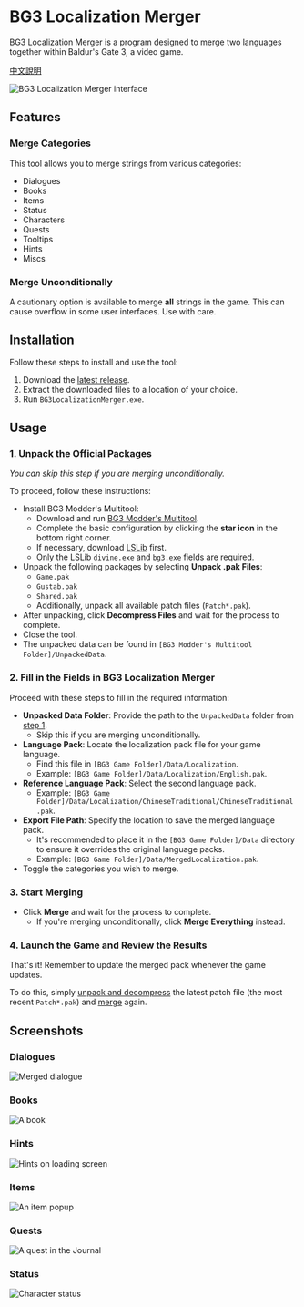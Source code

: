 # BG3 Localization Merger

BG3 Localization Merger is a program designed to merge two languages together within Baldur's Gate 3, a video game.

[中文說明](docs/README.zh-TW.md)

![BG3 Localization Merger interface](docs/imgs/merger_screenshot.webp)

## Features

### Merge Categories

This tool allows you to merge strings from various categories:

- Dialogues
- Books
- Items
- Status
- Characters
- Quests
- Tooltips
- Hints
- Miscs

### Merge Unconditionally

A cautionary option is available to merge **all** strings in the game. This can cause overflow in some user interfaces. Use with care.

## Installation

Follow these steps to install and use the tool:

1. Download the [latest release](/../../releases/latest).
2. Extract the downloaded files to a location of your choice.
3. Run `BG3LocalizationMerger.exe`.

## Usage

### 1. Unpack the Official Packages

_You can skip this step if you are merging unconditionally._

To proceed, follow these instructions:

- Install BG3 Modder's Multitool:
  - Download and run [BG3 Modder's Multitool](https://github.com/ShinyHobo/BG3-Modders-Multitool/releases).
  - Complete the basic configuration by clicking the **star icon** in the bottom right corner.
  - If necessary, download [LSLib](https://github.com/Norbyte/lslib/releases) first.
  - Only the LSLib `divine.exe` and `bg3.exe` fields are required.
- Unpack the following packages by selecting **Unpack .pak Files**:
  - `Game.pak`
  - `Gustab.pak`
  - `Shared.pak`
  - Additionally, unpack all available patch files (`Patch*.pak`).
- After unpacking, click **Decompress Files** and wait for the process to complete.
- Close the tool.
- The unpacked data can be found in `[BG3 Modder's Multitool Folder]/UnpackedData`.

### 2. Fill in the Fields in BG3 Localization Merger

Proceed with these steps to fill in the required information:

- **Unpacked Data Folder**: Provide the path to the `UnpackedData` folder from [step 1](#1-unpack-the-official-packages).
  - Skip this if you are merging unconditionally.
- **Language Pack**: Locate the localization pack file for your game language.
  - Find this file in `[BG3 Game Folder]/Data/Localization`.
  - Example: `[BG3 Game Folder]/Data/Localization/English.pak`.
- **Reference Language Pack**: Select the second language pack.
  - Example: `[BG3 Game Folder]/Data/Localization/ChineseTraditional/ChineseTraditional.pak`.
- **Export File Path**: Specify the location to save the merged language pack.
  - It's recommended to place it in the `[BG3 Game Folder]/Data` directory to ensure it overrides the original language packs.
  - Example: `[BG3 Game Folder]/Data/MergedLocalization.pak`.
- Toggle the categories you wish to merge.

### 3. Start Merging
- Click **Merge** and wait for the process to complete.
  - If you're merging unconditionally, click **Merge Everything** instead.

### 4. Launch the Game and Review the Results

That's it! Remember to update the merged pack whenever the game updates.

To do this, simply [unpack and decompress](#1-unpack-the-official-packages) the latest patch file (the most recent `Patch*.pak`) and [merge](#3-start-merging) again.


## Screenshots

### Dialogues
![Merged dialogue](docs/imgs/dialog_screenshot.webp)

### Books
![A book](docs/imgs/books_screenshot.webp)

### Hints
![Hints on loading screen](docs/imgs/hints_screenshot.webp)

### Items
![An item popup](docs/imgs/item_screenshot.webp)

### Quests
![A quest in the Journal](docs/imgs/quest_screenshot.webp)

### Status
![Character status](docs/imgs/status_screenshot.webp)